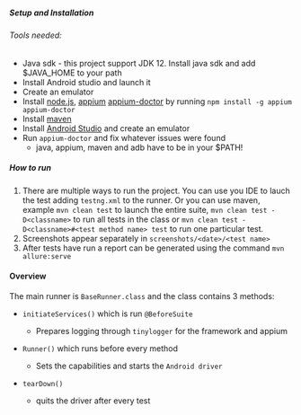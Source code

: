 ##### Setup and Installation
###### Tools needed:
* Java sdk - this project support JDK 12. Install java sdk and add $JAVA_HOME to your path
* Install Android studio and launch it
* Create an emulator
* Install [node.js](https://nodejs.org/en/download/), [appium](https://www.npmjs.com/package/appium) [appium-doctor](https://www.npmjs.com/package/appium-doctor) by running ```npm install -g appium appium-doctor```
* Install [maven](https://maven.apache.org/install.html)
* Install [Android Studio](https://developer.android.com/studio/) and create an emulator
* Run ```appium-doctor``` and fix whatever issues were found
    * java, appium, maven and adb have to be in your $PATH!
    
##### How to run
1. There are multiple ways to run the project. You can use you IDE to lauch the test adding ```testng.xml``` to the runner.
Or you can use maven, example ```mvn clean test``` to launch the entire suite, ```mvn clean test -D<classname>``` to run all tests in the class or
```mvn clean test -D<classname>#<test method name> test``` to run one particular test.
2. Screenshots appear separately in ```screenshots/<date>/<test name>``` 
3. After tests have run a report can be generated using the command ```mvn allure:serve``` 

#### Overview
The main runner is ```BaseRunner.class``` and the class contains 3 methods:

* ```initiateServices()``` which is run ```@BeforeSuite```
    * Prepares logging through ```tinylogger``` for the framework and appium
    
* ```Runner()``` which runs before every method
    * Sets the capabilities and starts the ```Android driver```
    
* ```tearDown()```
    * quits the driver after every test
  
    
 